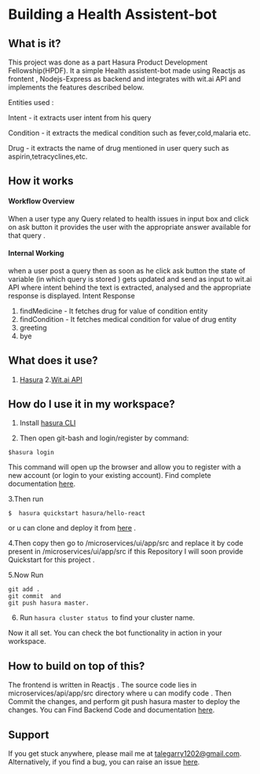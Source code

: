 # Building a Health Assistent-bot 
## What is it?
This project was done as a part Hasura Product Development Fellowship(HPDF).
It a simple Health assistent-bot made using Reactjs as frontent , Nodejs-Express as backend and  integrates with wit.ai API and implements the features described below.

Entities used :

Intent - it extracts user intent from his query

Condition - it extracts the medical condition such as fever,cold,malaria etc.

Drug - it extracts the name of drug mentioned in user query such as aspirin,tetracyclines,etc.
## How it works 
#### Workflow Overview
When a user type  any Query related to health issues in input box and click on ask button it 
provides the user with the appropriate answer available for that query . 
#### Internal Working
when a user post a query then as soon as he click ask button the state of variable (in which query is stored ) gets updated
and send as input to wit.ai API where intent behind the text is extracted, analysed and the appropriate response is displayed.
 Intent			Response
1. findMedicine - It fetches drug for value of condition entity
2. findCondition - It fetches medical condition for value of drug entity
3. greeting
4. bye
## What does it use?
1. [Hasura](https://hasura.io)
2.[Wit.ai API](https://wit.ai/)

## How do I use it in my  workspace?

1. Install [hasura CLI](https://docs.hasura.io/0.15/manual/install-hasura-cli.html)

2. Then open git-bash and login/register by command:
```
$hasura login
```
This command will open up the browser and allow you to register with a new account (or login to your existing account).
Find complete documentation [here](https://docs.hasura.io/0.15/manual/tutorial/2-hasura-project.html).

3.Then run
```
$  hasura quickstart hasura/hello-react

```
 or u can clone and deploy it from [here](https://hasura.io/hub/project/hasura/hello-react/deployment-instructions) .
 
 4.Then copy then go to /microservices/ui/app/src and replace it by code present in /microservices/ui/app/src if this Repository
   I will soon provide Quickstart for this project .

5.Now Run
  ```
  git add .
  git commit  and 
  git push hasura master.
  ```
  
6. Run ``` hasura cluster status  ```to find your cluster name.
  
  Now  it all set. You can check the bot functionality in action in your workspace.

##  How to build on top of this?
The frontend is written in  Reactjs . The source code lies in microservices/api/app/src directory where u can modify code .
Then Commit the changes, and perform git push hasura master to deploy the changes.
You can Find Backend Code and documentation [here](https://github.com/akshatha-s13/witapp).

## Support

If you  get stuck anywhere, please mail me at talegarry1202@gmail.com. Alternatively, if you find a bug, you can raise an issue [here](https://github.com/rajeev1202/Health-Assistant-bot/issues).

